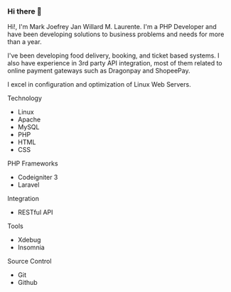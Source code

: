 ### Hi there 👋

Hi!, I'm Mark Joefrey Jan Willard M. Laurente. I'm a PHP Developer and have been developing solutions to business problems and needs for more than a year. 

I've been developing food delivery, booking, and ticket based systems. I also have experience in 3rd party API integration, most of them related to online payment gateways such as Dragonpay and ShopeePay.

I excel in configuration and optimization of Linux Web Servers.

Technology
- Linux
- Apache
- MySQL
- PHP
- HTML
- CSS

PHP Frameworks
- Codeigniter 3
- Laravel

Integration
- RESTful API

Tools
- Xdebug
- Insomnia

Source Control
- Git
- Github

<!--
**ShiniDev/ShiniDev** is a ✨ _special_ ✨ repository because its `README.md` (this file) appears on your GitHub profile.

Here are some ideas to get you started:

- 🔭 I’m currently working on ...
- 🌱 I’m currently learning ...
- 👯 I’m looking to collaborate on ...
- 🤔 I’m looking for help with ...
- 💬 Ask me about ...
- 📫 How to reach me: ...
- 😄 Pronouns: ...
- ⚡ Fun fact: ...
-->
